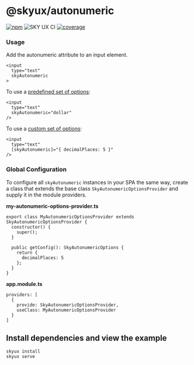 # @skyux/autonumeric

[![npm](https://img.shields.io/npm/v/@skyux/autonumeric.svg)](https://www.npmjs.com/package/@skyux/autonumeric)
![SKY UX CI](https://github.com/blackbaud/skyux-autonumeric/workflows/SKY%20UX%20CI/badge.svg)
[![coverage](https://codecov.io/gh/blackbaud/skyux-autonumeric/branch/master/graphs/badge.svg?branch=master)](https://codecov.io/gh/blackbaud/skyux-autonumeric/branch/master)

### Usage

Add the autonumeric attribute to an input element.

```
<input
  type="text"
  skyAutonumeric
>
```

To use a [predefined set of options](https://github.com/autoNumeric/autoNumeric#predefined-options):

```
<input
  type="text"
  skyAutonumeric="dollar"
/>
```

To use a [custom set of options](https://github.com/autoNumeric/autoNumeric#options):

```
<input
  type="text"
  [skyAutonumeric]="{ decimalPlaces: 5 }"
/>
```

### Global Configuration

To configure all `skyAutonumeric` instances in your SPA the same way, create a class that extends the base class `SkyAutonumericOptionsProvider` and supply it in the module providers.

**my-autonumeric-options-provider.ts**

```
export class MyAutonumericOptionsProvider extends SkyAutonumericOptionsProvider {
  constructor() {
    super();
  }

  public getConfig(): SkyAutonumericOptions {
    return {
      decimalPlaces: 5
    };
  }
}
```

**app.module.ts**

```
providers: [
  {
    provide: SkyAutonumericOptionsProvider,
    useClass: MyAutonumericOptionsProvider
  }
]
```

## Install dependencies and view the example

```
skyux install
skyux serve
```
